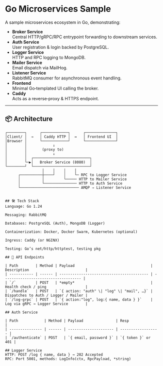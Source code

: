 # Go Microservices Sample

A sample microservices ecosystem in Go, demonstrating:

- **Broker Service**  
  Central HTTP/gRPC/RPC entrypoint forwarding to downstream services.
- **Auth Service**  
  User registration & login backed by PostgreSQL.
- **Logger Service**  
  HTTP and RPC logging to MongoDB.
- **Mailer Service**  
  Email dispatch via MailHog.
- **Listener Service**  
  RabbitMQ consumer for asynchronous event handling.
- **Frontend**  
  Minimal Go‐templated UI calling the broker.
- **Caddy**  
  Acts as a reverse‐proxy & HTTPS endpoint.

---

## 📦 Architecture

```text
┌────────┐      ┌────────────┐      ┌──────────────┐
│Client/ │  →   │ Caddy HTTP │  ↔   │ Frontend UI  │
│Browser │      └────────────┘      └──────────────┘
│        │            ↓
│        │       (proxy to)
│        │            ↓
│        │  ┌──────────────────────────┐
│        └─▶│   Broker Service (8080)  │
└────────┘  └──────────────────────────┘
                 │    │    │    │
      ┌──────────┼────┘    │    └─ RPC to Logger Service
      │          │         └───── HTTP to Mailer Service
      │          └─────────────── HTTP to Auth Service
      └─────────────────────────── AMQP ⇒ Listener Service


## 🛠️ Tech Stack
Language: Go 1.24

Messaging: RabbitMQ

Databases: PostgreSQL (Auth), MongoDB (Logger)

Containerization: Docker, Docker Swarm, Kubernetes (optional)

Ingress: Caddy (or NGINX)

Testing: Go’s net/http/httptest, testing pkg

## 📖 API Endpoints

| Path        | Method | Payload                                   | Description                          |
| ----------- | ------ | ----------------------------------------- | ------------------------------------ |
| `/`         | POST   | *empty*                                   | Health check / ping                  |
| `/handle`   | POST   | `{ action: "auth" \| "log" \| "mail", …}` | Dispatches to Auth / Logger / Mailer |
| `/log-grpc` | POST   | `{ action:"log", log:{ name, data } }`    | Log via gRPC → Logger Service        |

## Auth Service

| Path            | Method | Payload               | Resp               |
| --------------- | ------ | --------------------- | ------------------ |
| `/authenticate` | POST   | `{ email, password }` | `{ token }` or 401 |

## Logger Service
HTTP: POST /log { name, data } → 202 Accepted
RPC: Port 5001, methods: LogInfo(ctx, RpcPayload, *string)
